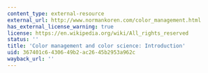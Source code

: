 ```yaml
---
content_type: external-resource
external_url: http://www.normankoren.com/color_management.html
has_external_license_warning: true
license: https://en.wikipedia.org/wiki/All_rights_reserved
status: ''
title: 'Color management and color science: Introduction'
uid: 367401c6-4306-49b2-ac26-45b2953a962c
wayback_url: ''
---
```

